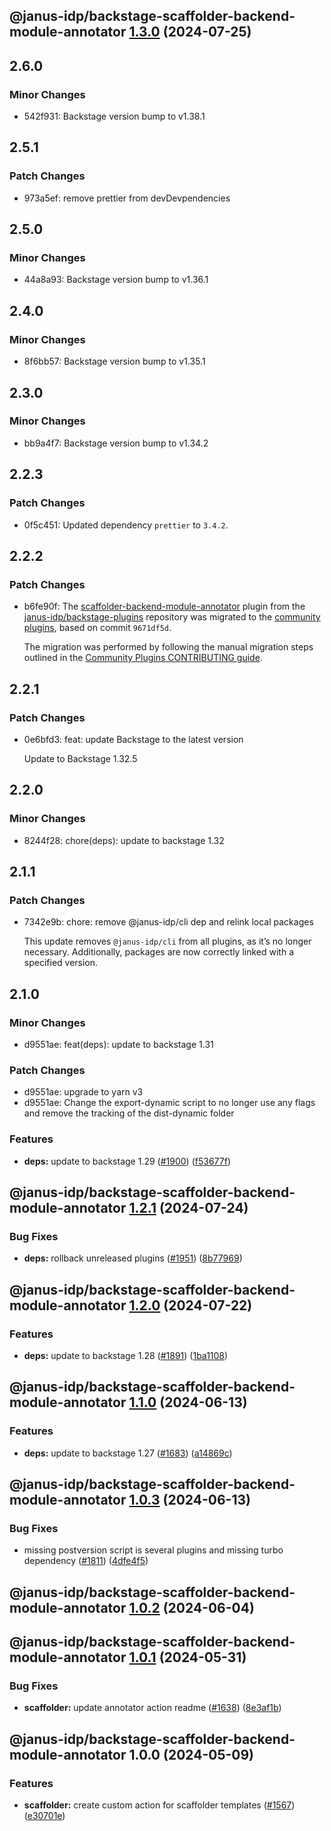 ## @janus-idp/backstage-scaffolder-backend-module-annotator [1.3.0](https://github.com/janus-idp/backstage-plugins/compare/@janus-idp/backstage-scaffolder-backend-module-annotator@1.2.1...@janus-idp/backstage-scaffolder-backend-module-annotator@1.3.0) (2024-07-25)

## 2.6.0

### Minor Changes

- 542f931: Backstage version bump to v1.38.1

## 2.5.1

### Patch Changes

- 973a5ef: remove prettier from devDevpendencies

## 2.5.0

### Minor Changes

- 44a8a93: Backstage version bump to v1.36.1

## 2.4.0

### Minor Changes

- 8f6bb57: Backstage version bump to v1.35.1

## 2.3.0

### Minor Changes

- bb9a4f7: Backstage version bump to v1.34.2

## 2.2.3

### Patch Changes

- 0f5c451: Updated dependency `prettier` to `3.4.2`.

## 2.2.2

### Patch Changes

- b6fe90f: The [scaffolder-backend-module-annotator](https://github.com/janus-idp/backstage-plugins/tree/main/plugins/scaffolder-annotator-action) plugin from the [janus-idp/backstage-plugins](https://github.com/janus-idp/backstage-plugins) repository was migrated to the [community plugins](https://github.com/backstage/community-plugins), based on commit `9671df5d`.

  The migration was performed by following the manual migration steps outlined in the [Community Plugins CONTRIBUTING guide](https://github.com/backstage/community-plugins/blob/main/CONTRIBUTING.md#migrating-a-plugin).

## 2.2.1

### Patch Changes

- 0e6bfd3: feat: update Backstage to the latest version

  Update to Backstage 1.32.5

## 2.2.0

### Minor Changes

- 8244f28: chore(deps): update to backstage 1.32

## 2.1.1

### Patch Changes

- 7342e9b: chore: remove @janus-idp/cli dep and relink local packages

  This update removes `@janus-idp/cli` from all plugins, as it’s no longer necessary. Additionally, packages are now correctly linked with a specified version.

## 2.1.0

### Minor Changes

- d9551ae: feat(deps): update to backstage 1.31

### Patch Changes

- d9551ae: upgrade to yarn v3
- d9551ae: Change the export-dynamic script to no longer use any flags and remove the tracking of the dist-dynamic folder

### Features

- **deps:** update to backstage 1.29 ([#1900](https://github.com/janus-idp/backstage-plugins/issues/1900)) ([f53677f](https://github.com/janus-idp/backstage-plugins/commit/f53677fb02d6df43a9de98c43a9f101a6db76802))

## @janus-idp/backstage-scaffolder-backend-module-annotator [1.2.1](https://github.com/janus-idp/backstage-plugins/compare/@janus-idp/backstage-scaffolder-backend-module-annotator@1.2.0...@janus-idp/backstage-scaffolder-backend-module-annotator@1.2.1) (2024-07-24)

### Bug Fixes

- **deps:** rollback unreleased plugins ([#1951](https://github.com/janus-idp/backstage-plugins/issues/1951)) ([8b77969](https://github.com/janus-idp/backstage-plugins/commit/8b779694f02f8125587296305276b84cdfeeaebe))

## @janus-idp/backstage-scaffolder-backend-module-annotator [1.2.0](https://github.com/janus-idp/backstage-plugins/compare/@janus-idp/backstage-scaffolder-backend-module-annotator@1.1.0...@janus-idp/backstage-scaffolder-backend-module-annotator@1.2.0) (2024-07-22)

### Features

- **deps:** update to backstage 1.28 ([#1891](https://github.com/janus-idp/backstage-plugins/issues/1891)) ([1ba1108](https://github.com/janus-idp/backstage-plugins/commit/1ba11088e0de60e90d138944267b83600dc446e5))

## @janus-idp/backstage-scaffolder-backend-module-annotator [1.1.0](https://github.com/janus-idp/backstage-plugins/compare/@janus-idp/backstage-scaffolder-backend-module-annotator@1.0.3...@janus-idp/backstage-scaffolder-backend-module-annotator@1.1.0) (2024-06-13)

### Features

- **deps:** update to backstage 1.27 ([#1683](https://github.com/janus-idp/backstage-plugins/issues/1683)) ([a14869c](https://github.com/janus-idp/backstage-plugins/commit/a14869c3f4177049cb8d6552b36c3ffd17e7997d))

## @janus-idp/backstage-scaffolder-backend-module-annotator [1.0.3](https://github.com/janus-idp/backstage-plugins/compare/@janus-idp/backstage-scaffolder-backend-module-annotator@1.0.2...@janus-idp/backstage-scaffolder-backend-module-annotator@1.0.3) (2024-06-13)

### Bug Fixes

- missing postversion script is several plugins and missing turbo dependency ([#1811](https://github.com/janus-idp/backstage-plugins/issues/1811)) ([4dfe4f5](https://github.com/janus-idp/backstage-plugins/commit/4dfe4f533e21e79c928c66bfd68684243912be2c))

## @janus-idp/backstage-scaffolder-backend-module-annotator [1.0.2](https://github.com/janus-idp/backstage-plugins/compare/@janus-idp/backstage-scaffolder-backend-module-annotator@1.0.1...@janus-idp/backstage-scaffolder-backend-module-annotator@1.0.2) (2024-06-04)

## @janus-idp/backstage-scaffolder-backend-module-annotator [1.0.1](https://github.com/janus-idp/backstage-plugins/compare/@janus-idp/backstage-scaffolder-backend-module-annotator@1.0.0...@janus-idp/backstage-scaffolder-backend-module-annotator@1.0.1) (2024-05-31)

### Bug Fixes

- **scaffolder:** update annotator action readme ([#1638](https://github.com/janus-idp/backstage-plugins/issues/1638)) ([8e3af1b](https://github.com/janus-idp/backstage-plugins/commit/8e3af1b91b1cc874d4e867717eef1dc9eca592fc))

## @janus-idp/backstage-scaffolder-backend-module-annotator 1.0.0 (2024-05-09)

### Features

- **scaffolder:** create custom action for scaffolder templates ([#1567](https://github.com/janus-idp/backstage-plugins/issues/1567)) ([e30701e](https://github.com/janus-idp/backstage-plugins/commit/e30701ec9c0ba09ad56cbc23fb7f8a8cb9c561c9))
